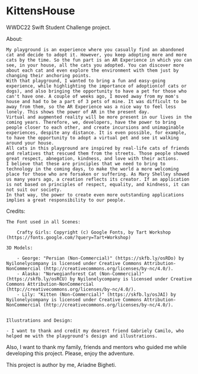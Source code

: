 # KittensHouse
WWDC22 Swift Student Challenge project.

About:

    My playground is an experience where you casually find an abandoned cat and decide to adopt it. However, you keep adopting more and more cats by the time. So the fun part is an AR Experience in which you can see, in your house, all the cats you adopted. You can discover more about each cat and even explore the environment with them just by changing their anchoring points.
    With that playground, I wanted to bring a fun and easy-going experience, while highlighting the importance of adoption(of cats or dogs), and also bringing the opportunity to have a pet for those who can't have one. A couple of weeks ago, I moved away from my mom's house and had to be a part of 3 pets of mine. It was difficult to be away from them, so the AR Experience was a nice way to feel less lonely. This shows the power of AR in the present day.
    Virtual and augmented reality will be more present in our lives in the coming years. Therefore, we, developers, have the power to bring people closer to each other, and create incursions and unimaginable experiences, despite any distance. It is even possible, for example, to have the opportunity to adopt a virtual pet and see it walking around your house.
    All cats in this playground are inspired by real-life cats of friends and relatives that rescued them from the streets. Those people showed great respect, abnegation, kindness, and love with their actions. 
    I believe that these are principles that we need to bring to technology in the coming days, to make the world a more welcoming place for those who are forsaken or suffering. As Mary Shelley showed us many years ago, a creation reflects its creator. If an application is not based on principles of respect, equality, and kindness, it can not suit our society.
    In that way, the power to create even more outstanding applications implies a great responsibility to our people.


Credits:

    The Font used in all Scenes:

        Crafty Girls: Copyright (c) Google Fonts, by Tart Workshop (https://fonts.google.com/?query=Tart+Workshop)

    3D Models:

        - George: "Persian (Non-Commercial)" (https://skfb.ly/osRDo) by Nyilonelycompany is licensed under Creative Commons Attribution-NonCommercial (http://creativecommons.org/licenses/by-nc/4.0/).
        - Alaska: "Norwegianforest Cat (Non-Commercial)" (https://skfb.ly/osRCU) by Nyilonelycompany is licensed under Creative Commons Attribution-NonCommercial (http://creativecommons.org/licenses/by-nc/4.0/).
        - Lily: "Kitten (Non-Commercial)" (https://skfb.ly/osJAI) by Nyilonelycompany is licensed under Creative Commons Attribution-NonCommercial (http://creativecommons.org/licenses/by-nc/4.0/).


    Illustrations and Design: 

    - I want to thank and credit my dearest friend Gabriely Camilo, who helped me with the playground's design and illustrations.
    
    

Also, I want to thank my family, friends and mentors who guided me while developing this project. Please, enjoy the adventure.

This project is author by me, Ariadne Bigheti.
